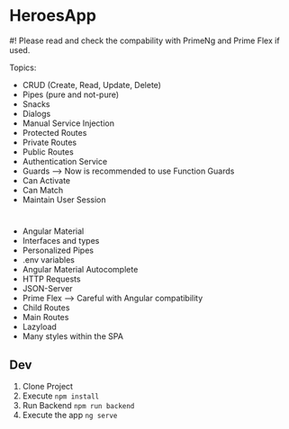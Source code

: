 # HeroesApp

#! Please read and check the compability with PrimeNg and Prime Flex if used.

Topics:
- CRUD (Create, Read, Update, Delete)
- Pipes (pure and not-pure)
- Snacks
- Dialogs
- Manual Service Injection
- Protected Routes
- Private Routes
- Public Routes
- Authentication Service
- Guards --> Now is recommended to use Function Guards
- Can Activate
- Can Match
- Maintain User Session
#
- Angular Material
- Interfaces and types
- Personalized Pipes
- .env variables
- Angular Material Autocomplete
- HTTP Requests
- JSON-Server
- Prime Flex --> Careful with Angular compatibility
- Child Routes
- Main Routes
- Lazyload
- Many styles within the SPA

## Dev

1. Clone Project
2. Execute ```npm install```
3. Run Backend ```npm run backend```
4. Execute the app ```ng serve```
